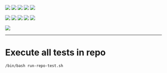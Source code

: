 ![](https://img.shields.io/badge/language-not%20sure-blue)
![](https://img.shields.io/badge/technology-dashboard-blue)
![](https://img.shields.io/badge/development%20year-2020-orange)
![](https://img.shields.io/badge/contributor-shijian%20su-purple)
![](https://img.shields.io/badge/license-MIT-lightgrey)

![](https://img.shields.io/github/languages/top/shijiansu/data-visualization-dashboard)
![](https://img.shields.io/github/languages/count/shijiansu/data-visualization-dashboard)
![](https://img.shields.io/github/languages/code-size/shijiansu/data-visualization-dashboard)
![](https://img.shields.io/github/repo-size/shijiansu/data-visualization-dashboard)
![](https://img.shields.io/github/last-commit/shijiansu/data-visualization-dashboard?color=red)

![](https://github.com/shijiansu/data-visualization-dashboard/workflows/ci%20build/badge.svg)

--------------------------------------------------------------------------------

# Execute all tests in repo

`/bin/bash run-repo-test.sh`
